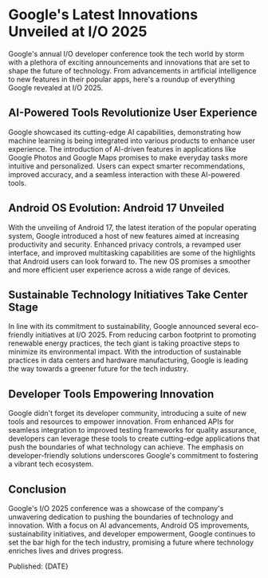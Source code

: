 # Google's Latest Innovations Unveiled at I/O 2025

Google's annual I/O developer conference took the tech world by storm with a plethora of exciting announcements and innovations that are set to shape the future of technology. From advancements in artificial intelligence to new features in their popular apps, here's a roundup of everything Google revealed at I/O 2025.

## AI-Powered Tools Revolutionize User Experience

Google showcased its cutting-edge AI capabilities, demonstrating how machine learning is being integrated into various products to enhance user experience. The introduction of AI-driven features in applications like Google Photos and Google Maps promises to make everyday tasks more intuitive and personalized. Users can expect smarter recommendations, improved accuracy, and a seamless interaction with these AI-powered tools.

## Android OS Evolution: Android 17 Unveiled

With the unveiling of Android 17, the latest iteration of the popular operating system, Google introduced a host of new features aimed at increasing productivity and security. Enhanced privacy controls, a revamped user interface, and improved multitasking capabilities are some of the highlights that Android users can look forward to. The new OS promises a smoother and more efficient user experience across a wide range of devices.

## Sustainable Technology Initiatives Take Center Stage

In line with its commitment to sustainability, Google announced several eco-friendly initiatives at I/O 2025. From reducing carbon footprint to promoting renewable energy practices, the tech giant is taking proactive steps to minimize its environmental impact. With the introduction of sustainable practices in data centers and hardware manufacturing, Google is leading the way towards a greener future for the tech industry.

## Developer Tools Empowering Innovation

Google didn't forget its developer community, introducing a suite of new tools and resources to empower innovation. From enhanced APIs for seamless integration to improved testing frameworks for quality assurance, developers can leverage these tools to create cutting-edge applications that push the boundaries of what technology can achieve. The emphasis on developer-friendly solutions underscores Google's commitment to fostering a vibrant tech ecosystem.

## Conclusion

Google's I/O 2025 conference was a showcase of the company's unwavering dedication to pushing the boundaries of technology and innovation. With a focus on AI advancements, Android OS improvements, sustainability initiatives, and developer empowerment, Google continues to set the bar high for the tech industry, promising a future where technology enriches lives and drives progress.

Published: {DATE}
